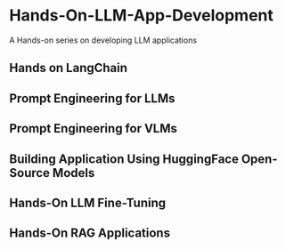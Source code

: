 # Hands-On-LLM-App-Development
A Hands-on series on developing LLM applications

## Hands on LangChain ##

## Prompt Engineering for LLMs ##

## Prompt Engineering for VLMs ##

## Building Application Using HuggingFace Open-Source Models ##


## Hands-On LLM Fine-Tuning ##

## Hands-On RAG Applications ##
